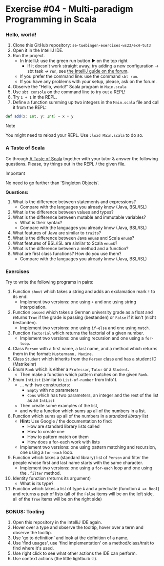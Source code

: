 # Exercise #04 - Multi-paradigm Programming in Scala

### Hello, world!

1. Clone this GitHub repository: `se-tuebingen-exercises-ws23/ex4-tut3`
2. Open it in the IntelliJ IDE.
3. Run the project.
    - In IntelliJ: use the green run button ▶️ on the top right
        - If it doesn't work straight away, try adding a new configuration -> sbt task -> `run`, see [the IntelliJ guide on the forum](https://ps-forum.cs.uni-tuebingen.de/t/de-intellij-scala-plugin-einrichten/1386#run-an-sbt-project-5).
    - If you prefer the command line: use the command `sbt run`.
    - If you have any problems with your setup, please, ask on the forum.
4. Observe the "Hello, world!" Scala program in `Main.scala`
5. Use `sbt console` on the command line to try out a REPL!
6. Try `1 + 1` in the REPL.
7. Define a function summing up two integers in the `Main.scala` file and call it from the REPL:
```scala
def add(x: Int, y: Int) = x + y
```

> [!Note]
> You might need to reload your REPL. Use `:load Main.scala` to do so.

### A Taste of Scala

Go through [A Taste of Scala](https://docs.scala-lang.org/scala3/book/taste-intro.html) together with your tutor & answer the following questions.
Please, try things out in the REPL / the given file.

> [!Important]
> No need to go further than 'Singleton Objects'.

**Questions:**
1. What is the difference between statements and expressions?
    - Compare with the languages you already know (Java, BSL/ISL)
2. What is the difference between values and types?
3. What is the difference between mutable and immutable variables?
    - What is their syntax?
    - Compare with the languages you already know (Java, BSL/ISL)
4. What features of Java are similar to `trait`s?
5. What is the difference between Java `enum`s and Scala `enum`s?
6. What features of BSL/ISL are similar to Scala `enum`s?
7. What is the difference between a method and a function?
8. What are first class functions? How do you use them?
     - Compare with the languages you already know (Java, BSL/ISL)

### Exercises

Try to write the following programs in pairs:

1. Function `shout` which takes a string and adds an exclamation mark `!` to its end.
    - Implement two versions: one using `+` and one using string interpolation.
2. Function `passed` which takes a German university grade as a float and returns `True` if the grade is passing (bestanden) or `False` if it isn't (nicht bestanden).
    - Implement two versions: one using `if-else` and one using `match`.
3. Function `factorial` which returns the factorial of a given number.
    - Implement two versions: one using recursion and one using a `for-loop`.
4. Class `Person` with a first name, a last name, and a method which returns them in the format: `Mustermann, Maxine`.
5. Class `Student` which inherits from the `Person` class and has a student ID (Matrikelnr)
6. Enum `Rank` which is either a `Professor`, `Tutor` or a `Student`.
    - Then make a function which pattern matches on the given `Rank`.
7. Enum `IntList` (similar to `List-of-number` from Info1).
    - ... with two constructors:
        - `Empty` with no parameters
        - `Cons` which has two parameters, an integer and the rest of the list as an `IntList`
    - Then create some examples of the list,
    - and write a function which sums up all of the numbers in a list.
8. Function which sums up all of the numbers in a _standard library_ list
    - **Hint:** Use Google / the documentation to find:
        - How are standard library lists called
        - How to create one
        - How to pattern match on them
        - How does a for-each work with lists 
    - Implement two versions: one using pattern matching and recursion, one using a `for-each` loop.
9. Function which takes a (standard library) list of `Person` and filter the people whose first and last name starts with the same character.
    - Implement two versions: one using a `for-each` loop and one using the `.filter` method.
10. Identity function (returns its argument)
    - What is its type?
11. Function which takes a list of type `A` and a predicate (function `A => Bool`) and returns a pair of lists (all of the `False` items will be on the left side, all of the `True` items will be on the right side)

### BONUS: Tooling

1. Open this repository in the IntelliJ IDE again.
2. Hover over a type and observe the tooltip, hover over a term and observe the tooltip.
3. Use 'go to definition' and look at the definition of a name.
4. Use 'find usages', use 'find implementation' on a method/class/trait to find where it's used.
5. Use right click to see what other actions the IDE can perform.
6. Use context actions (the little lightbulb 💡).

